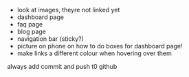 - look at images, theyre not linked yet
- dashboard page
- faq page
- blog page
- navigation bar (sticky?)
- picture on phone on how to do boxes for dashboard page!
- make links a different colour when hovering over them

always add commit and push t0 github
